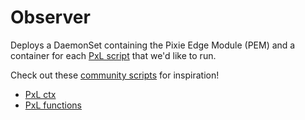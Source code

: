 # Observer

Deploys a DaemonSet containing the Pixie Edge Module (PEM) and a container for each [PxL script](https://docs.px.dev/tutorials/pxl-scripts/write-pxl-scripts/) that we'd like to run.

Check out these [community scripts](https://github.com/pixie-io/pixie/tree/main/src/pxl_scripts/px) for inspiration!

- [PxL ctx](https://docs.px.dev/reference/pxl/operators/dataframe.ctx.__getitem__/)
- [PxL functions](https://docs.px.dev/reference/pxl/udf/)
